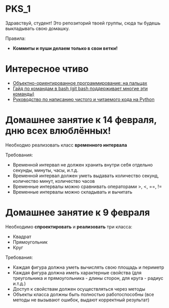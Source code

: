 # PKS_1
Здравствуй, студент! Это репозиторий твоей группы, сюда ты будешь выкладывать свою домашку.

Правила:
* **Коммиты и пуши делаем только в свои ветки!**

# Интересное чтиво
* [Объектно-ориентированное программирование: на пальцах](https://thecode.media/objective)
* [Гайд по командам в bash (git bash поддерживает многие эти команды)](https://habr.com/ru/companies/ruvds/articles/445270/)
* [Руководство по написанию чистого и читаемого кода на Python](https://egorovegor.ru/python-pep8/)

# Домашнее занятие к 14 февраля, дню всех влюблённых!
Необходмо реализовать класс **временного интервала**

Требования:
* Временной интервал не должен хранить внутри себя отдельно секунды, минуты, часы, и.т.д.
* Временной интервал должен уметь выдавать количество секунд, количество минут, количество часов
* Временные интервалы можно сравнивать операторами >, <, ==, !=
* Временные интервалы можно складывать и вычитать

# Домашнее занятие к 9 февраля
Необходимо **спроектировать** и **реализовать** три класса:
* Квадрат
* Прямоугольник
* Круг

Требования:
* Каждая фигура должна уметь вычислять свою площадь и периметр
* Каждая фигура должна иметь характерные свойства (для треугольника и прямоугольника - длины сторон, для круга - радиус и.т.д.)
* Доступ к свойствам должен осуществляться через методы
* Объекты класса должны быть полностью работоспособны (все методы не вызывают ошибок, выдают корректный результат)
